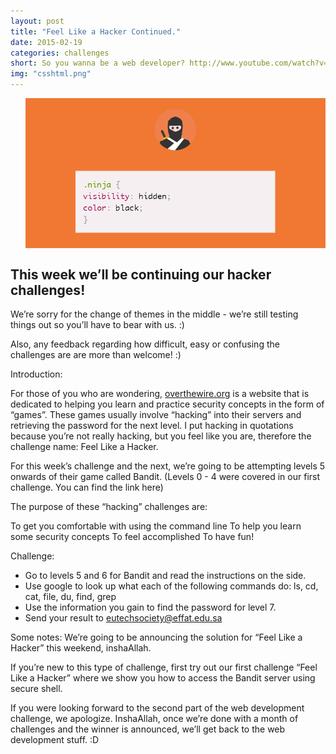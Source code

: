 ```yaml
---
layout: post
title: "Feel Like a Hacker Continued."
date: 2015-02-19
categories: challenges
short: So you wanna be a web developer? http://www.youtube.com/watch?v=zXqs6X0lzKI
img: "csshtml.png"
---
```

<div class="col">
              <ul class="list-inline intro-social-buttons text-center">
                       <img src="/img/challenges/web.png" alt="Smiley face" align="middle" class="img-responsive" > 
               </ul>
  </div>

<h2>This week we’ll be continuing our hacker challenges! </h2>
  
We’re sorry for the change of themes in the middle - we’re still testing things out so you’ll have to bear with us. :) 

Also, any feedback regarding how difficult, easy or confusing the challenges are are more than welcome! :)

Introduction:

For those of you who are wondering, [overthewire.org](https://www.overthewire.org)  is a website that is dedicated to helping you learn and practice security concepts in the form of “games”. These games usually involve “hacking” into their servers and retrieving the password for the next level. I put hacking in quotations because you’re not really hacking, but you feel like you are, therefore the challenge name: Feel Like a Hacker. 

For this week’s challenge and the next, we’re going to be attempting levels 5 onwards of their game called Bandit. (Levels 0 - 4 were covered in our first challenge. You can find the link here)

The purpose of these “hacking” challenges are:

To get you comfortable with using the command line
To help you learn some security concepts
To feel accomplished
To have fun!

Challenge:

- Go to levels 5 and 6 for Bandit and read the instructions on the side. 
- Use google to look up what each of the following commands do:
ls, cd, cat, file, du, find, grep
- Use the information you gain to find the password for level 7.
- Send your result to eutechsociety@effat.edu.sa 

Some notes: We’re going to be announcing the solution for “Feel Like a Hacker” this weekend, inshaAllah. 

If you’re new to this type of challenge, first try out our first challenge “Feel Like a Hacker” where we show you how to access the Bandit server using secure shell. 

If you were looking forward to the second part of the web development challenge, we apologize. InshaAllah, once we’re done with a month of challenges and the winner is announced, we’ll get back to the web development stuff. :D


 
